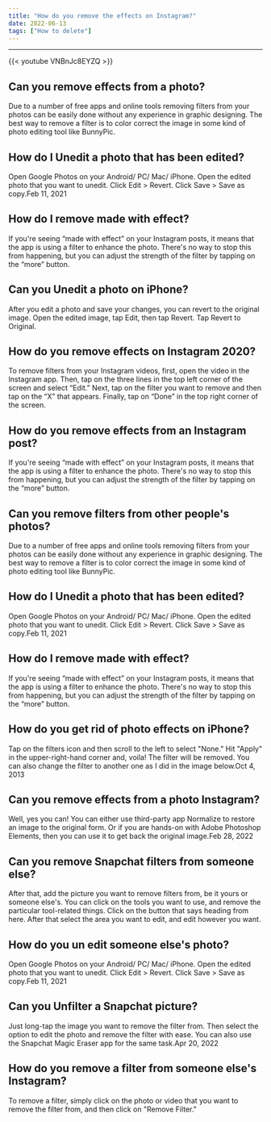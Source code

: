 ```yaml
---
title: "How do you remove the effects on Instagram?"
date: 2022-06-13
tags: ["How to delete"]
---
```


---
{{< youtube VNBnJc8EYZQ >}}
## Can you remove effects from a photo?
Due to a number of free apps and online tools removing filters from your photos can be easily done without any experience in graphic designing. The best way to remove a filter is to color correct the image in some kind of photo editing tool like BunnyPic.

## How do I Unedit a photo that has been edited?
Open Google Photos on your Android/ PC/ Mac/ iPhone. Open the edited photo that you want to unedit. Click Edit > Revert. Click Save > Save as copy.Feb 11, 2021

## How do I remove made with effect?
If you're seeing “made with effect” on your Instagram posts, it means that the app is using a filter to enhance the photo. There's no way to stop this from happening, but you can adjust the strength of the filter by tapping on the “more” button.

## Can you Unedit a photo on iPhone?
After you edit a photo and save your changes, you can revert to the original image. Open the edited image, tap Edit, then tap Revert. Tap Revert to Original.

## How do you remove effects on Instagram 2020?
To remove filters from your Instagram videos, first, open the video in the Instagram app. Then, tap on the three lines in the top left corner of the screen and select “Edit.” Next, tap on the filter you want to remove and then tap on the “X” that appears. Finally, tap on “Done” in the top right corner of the screen.

## How do you remove effects from an Instagram post?
If you're seeing “made with effect” on your Instagram posts, it means that the app is using a filter to enhance the photo. There's no way to stop this from happening, but you can adjust the strength of the filter by tapping on the “more” button.

## Can you remove filters from other people's photos?
Due to a number of free apps and online tools removing filters from your photos can be easily done without any experience in graphic designing. The best way to remove a filter is to color correct the image in some kind of photo editing tool like BunnyPic.

## How do I Unedit a photo that has been edited?
Open Google Photos on your Android/ PC/ Mac/ iPhone. Open the edited photo that you want to unedit. Click Edit > Revert. Click Save > Save as copy.Feb 11, 2021

## How do I remove made with effect?
If you're seeing “made with effect” on your Instagram posts, it means that the app is using a filter to enhance the photo. There's no way to stop this from happening, but you can adjust the strength of the filter by tapping on the “more” button.

## How do you get rid of photo effects on iPhone?
Tap on the filters icon and then scroll to the left to select "None." Hit "Apply" in the upper-right-hand corner and, voila! The filter will be removed. You can also change the filter to another one as I did in the image below.Oct 4, 2013

## Can you remove effects from a photo Instagram?
Well, yes you can! You can either use third-party app Normalize to restore an image to the original form. Or if you are hands-on with Adobe Photoshop Elements, then you can use it to get back the original image.Feb 28, 2022

## Can you remove Snapchat filters from someone else?
After that, add the picture you want to remove filters from, be it yours or someone else's. You can click on the tools you want to use, and remove the particular tool-related things. Click on the button that says heading from here. After that select the area you want to edit, and edit however you want.

## How do you un edit someone else's photo?
Open Google Photos on your Android/ PC/ Mac/ iPhone. Open the edited photo that you want to unedit. Click Edit > Revert. Click Save > Save as copy.Feb 11, 2021

## Can you Unfilter a Snapchat picture?
Just long-tap the image you want to remove the filter from. Then select the option to edit the photo and remove the filter with ease. You can also use the Snapchat Magic Eraser app for the same task.Apr 20, 2022

## How do you remove a filter from someone else's Instagram?
To remove a filter, simply click on the photo or video that you want to remove the filter from, and then click on "Remove Filter."

